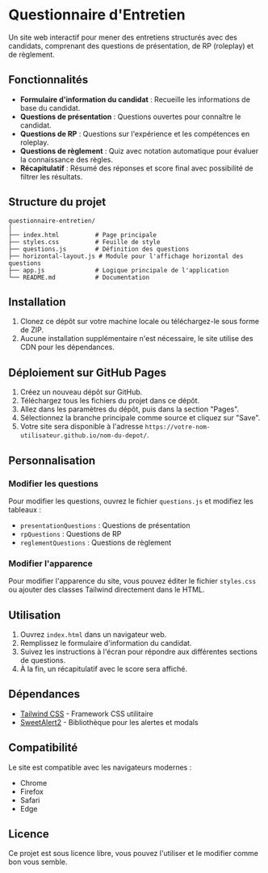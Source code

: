 # Questionnaire d'Entretien

Un site web interactif pour mener des entretiens structurés avec des candidats, comprenant des questions de présentation, de RP (roleplay) et de règlement.

## Fonctionnalités

- **Formulaire d'information du candidat** : Recueille les informations de base du candidat.
- **Questions de présentation** : Questions ouvertes pour connaître le candidat.
- **Questions de RP** : Questions sur l'expérience et les compétences en roleplay.
- **Questions de règlement** : Quiz avec notation automatique pour évaluer la connaissance des règles.
- **Récapitulatif** : Résumé des réponses et score final avec possibilité de filtrer les résultats.

## Structure du projet

```
questionnaire-entretien/
│
├── index.html          # Page principale
├── styles.css          # Feuille de style
├── questions.js        # Définition des questions
├── horizontal-layout.js # Module pour l'affichage horizontal des questions
├── app.js              # Logique principale de l'application
└── README.md           # Documentation
```

## Installation

1. Clonez ce dépôt sur votre machine locale ou téléchargez-le sous forme de ZIP.
2. Aucune installation supplémentaire n'est nécessaire, le site utilise des CDN pour les dépendances.

## Déploiement sur GitHub Pages

1. Créez un nouveau dépôt sur GitHub.
2. Téléchargez tous les fichiers du projet dans ce dépôt.
3. Allez dans les paramètres du dépôt, puis dans la section "Pages".
4. Sélectionnez la branche principale comme source et cliquez sur "Save".
5. Votre site sera disponible à l'adresse `https://votre-nom-utilisateur.github.io/nom-du-depot/`.

## Personnalisation

### Modifier les questions

Pour modifier les questions, ouvrez le fichier `questions.js` et modifiez les tableaux :

- `presentationQuestions` : Questions de présentation
- `rpQuestions` : Questions de RP
- `reglementQuestions` : Questions de règlement

### Modifier l'apparence

Pour modifier l'apparence du site, vous pouvez éditer le fichier `styles.css` ou ajouter des classes Tailwind directement dans le HTML.

## Utilisation

1. Ouvrez `index.html` dans un navigateur web.
2. Remplissez le formulaire d'information du candidat.
3. Suivez les instructions à l'écran pour répondre aux différentes sections de questions.
4. À la fin, un récapitulatif avec le score sera affiché.

## Dépendances

- [Tailwind CSS](https://tailwindcss.com/) - Framework CSS utilitaire
- [SweetAlert2](https://sweetalert2.github.io/) - Bibliothèque pour les alertes et modals

## Compatibilité

Le site est compatible avec les navigateurs modernes :
- Chrome
- Firefox
- Safari
- Edge

## Licence

Ce projet est sous licence libre, vous pouvez l'utiliser et le modifier comme bon vous semble. 